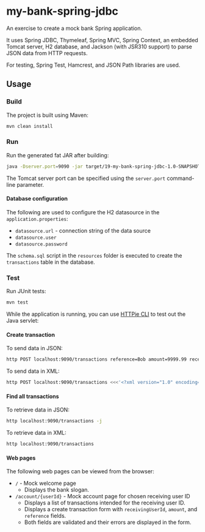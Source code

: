 # my-bank-spring-jdbc

An exercise to create a mock bank Spring application.

It uses Spring JDBC, Thymeleaf, Spring MVC, Spring Context, an embedded Tomcat server, H2 database, and Jackson (with
JSR310 support) to parse JSON data from HTTP requests.

For testing, Spring Test, Hamcrest, and JSON Path libraries are used.

## Usage

### Build

The project is built using Maven:

```bash
mvn clean install
```

### Run

Run the generated fat JAR after building:

```bash
java -Dserver.port=9090 -jar target/19-my-bank-spring-jdbc-1.0-SNAPSHOT.jar
```

The Tomcat server port can be specified using the `server.port` command-line parameter.

#### Database configuration

The following are used to configure the H2 datasource in the `application.properties`:

- `datasource.url` - connection string of the data source
- `datasource.user`
- `datasource.password`

The `schema.sql` script in the `resources` folder is executed to create the `transactions` table in the database.

### Test

Run JUnit tests:

```bash
mvn test
```

While the application is running, you can use [HTTPie CLI](https://httpie.io/cli) to test out the Java servlet:

#### Create transaction

To send data in JSON:

```bash
http POST localhost:9090/transactions reference=Bob amount=9999.99 receivingUserId=Jess
```

To send data in XML:

```bash
http POST localhost:9090/transactions <<<'<?xml version="1.0" encoding="UTF-8"?><root><amount>1000</amount><reference>bob</reference><receivingUserId>jess</receivingUserId></root>' Content-Type:application/xml
```

#### Find all transactions

To retrieve data in JSON:

```bash
http localhost:9090/transactions -j
```

To retrieve data in XML:

```bash
http localhost:9090/transactions
```

#### Web pages

The following web pages can be viewed from the browser:

- `/` - Mock welcome page
    - Displays the bank slogan.
- `/account/{userId}` - Mock account page for chosen receiving user ID
    - Displays a list of transactions intended for the receiving user ID.
    - Displays a create transaction form with `receivingUserId`, `amount`, and `reference` fields.
    - Both fields are validated and their errors are displayed in the form.
